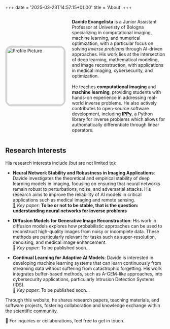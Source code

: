 +++
date = '2025-03-23T14:57:15+01:00'
title = 'About'
+++

<style>
  img:hover {
    transform: translateY(-5px); /* Moves the image up by 5px on hover */
  }
</style>
<div style="display: flex; align-items: center;">
<img src="/images/avatar.png" alt="Profile Picture" width="180" style="border-radius: 20px; margin-right: 20px; border: 5px solid lightgray; transition: transform 0.3s ease;"/>
<p><b>Davide Evangelista</b> is a Junior Assistant Professor at Univeristy of Bologna specializing in computational imaging, machine learning, and numerical optimization, with a particular focus on solving <i>inverse problems</i> through AI-driven approaches. His work lies at the intersection of deep learning, mathematical modeling, and image reconstruction, with applications in medical imaging, cybersecurity, and optimization. </br></br>
He teaches <b>computational imaging</b> and <b>machine learning</b>, providing students with hands-on experience in addressing real-world inverse problems. He also actively contributes to open-source software development, including <b><a href="">IPPy</a></b>, a Python library for inverse problems which allows for authomatically differentiate through linear operators. </p>
</div>

## Research Interests
His research interests include (but are not limited to):

- **Neural Network Stability and Robustness in Imaging Applications**: Davide investigates the theoretical and empirical stability of deep learning models in imaging, focusing on ensuring that neural networks remain robust to perturbations, noise, and adversarial attacks. His research aims to improve the reliability of AI models in critical applications such as medical imaging and remote sensing. </br>
<a href="https://epubs.siam.org/doi/abs/10.1137/23M1586872">📄</a> *Key paper*: **To be or not to be stable, that is the question: understanding neural networks for inverse problems**

- **Diffusion Models for Generative Image Reconstruction**: His work in diffusion models explores how probabilistic approaches can be used to reconstruct high-quality images from noisy or incomplete data. These methods are particularly relevant for tasks such as super-resolution, denoising, and medical image enhancement. </br>
📄 *Key paper*: To be published soon...

- **Continual Learning for Adaptive AI Models**: Davide is interested in developing machine learning systems that can learn continuously from streaming data without suffering from catastrophic forgetting. His work integrates buffer-based methods, such as A-GEM-like approaches, into cybersecurity applications, particularly Intrusion Detection Systems (IDS). </br>
📄 *Key paper*: To be published soon...

Through this website, he shares research papers, teaching materials, and software projects, fostering collaboration and knowledge exchange within the scientific community.

📩 For inquiries or collaborations, feel free to get in touch.
